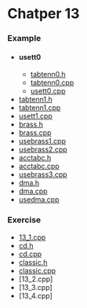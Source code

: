 # Chatper 13

### Example
* #### usett0
    * [tabtenn0.h](tabtenn0.h)
    * [tabtenn0.cpp](tabtenn0.cpp)
    * [usett0.cpp](usett0.cpp)
* [tabtenn1.h](tabtenn1.h)
* [tabtenn1.cpp](tabtenn1.cpp)
* [usett1.cpp](usett1.cpp)
* [brass.h](brass.h)
* [brass.cpp](brass.cpp)
* [usebrass1.cpp](usebrass1.cpp)
* [usebrass2.cpp](usebrass2.cpp)
* [acctabc.h](acctabc.h)
* [acctabc.cpp](acctabc.cpp)
* [usebrass3.cpp](usebrass3.cpp)
* [dma.h](dma.h)
* [dma.cpp](dma.cpp)
* [usedma.cpp](usedma.cpp)

### Exercise
* [13_1.cpp](13_1.cpp)
* [cd.h](cd.h)
* [cd.cpp](cd.cpp)
* [classic.h](classic.h)
* [classic.cpp](classic.cpp)
* [13_2.cpp]
* [13_3.cpp]
* [13_4.cpp]
